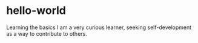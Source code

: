 # hello-world
Learning the basics
I am a very curious learner, seeking self-development as a way to contribute to others.
